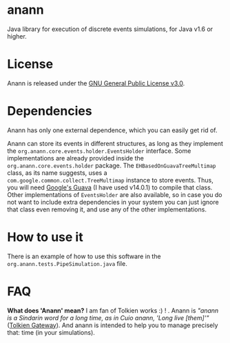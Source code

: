 anann
=====

Java library for execution of discrete events simulations, for Java v1.6 or higher.

License
=======
Anann is released under the [GNU General Public License v3.0](http://www.gnu.org/copyleft/gpl.html).

Dependencies
============
Anann has only one external dependence, which you can easily get rid of.

Anann can store its events in different structures, as long as they implement the `org.anann.core.events.holder.EventsHolder` interface. Some implementations are already provided inside the `org.anann.core.events.holder` package. The `EHBasedOnGuavaTreeMultimap` class, as its name suggests, uses a `com.google.common.collect.TreeMultimap` instance to store events. Thus, you will need [Google's Guava](https://code.google.com/p/guava-libraries/) (I have used v14.0.1) to compile that class. Other implementations of `EventsHolder` are also available, so in case you do not want to include extra dependencies in your system you can just ignore that class even removing it, and use any of the other implementations.

How to use it
=============
There is an example of how to use this software in the `org.anann.tests.PipeSimulation.java` file. 

FAQ
===
**What does 'Anann' mean?** I am fan of Tolkien works :) ! . Anann is _"anann is a Sindarin word for a long time, as in Cuio anann, 'Long live [them]'"_ ([Tolkien Gateway](http://tolkiengateway.net/wiki/Anann)). And anann is intended to help you to manage precisely that: time (in your simulations).

